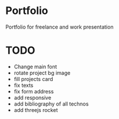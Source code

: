 # Portfolio
Portfolio for freelance and work presentation

# TODO

- Change main font
- rotate project bg image
- fill projects card
- fix texts
- fix form address
- add responsive
- add bibliography of all technos
- add threejs rocket

